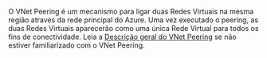 O VNet Peering é um mecanismo para ligar duas Redes Virtuais na mesma região através da rede principal do Azure. Uma vez executado o peering, as duas Redes Virtuais aparecerão como uma única Rede Virtual para todos os fins de conectividade. Leia a [Descrição geral do VNet Peering](../articles/virtual-network/virtual-network-peering-overview.md) se não estiver familiarizado com o VNet Peering.



<!--HONumber=Nov16_HO2-->


